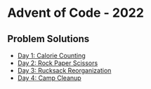 # Advent of Code - 2022
## Problem Solutions
- [Day 1: Calorie Counting](src/q1.rs)
- [Day 2: Rock Paper Scissors](src/q2.rs)
- [Day 3: Rucksack Reorganization](src/q3.rs)
- [Day 4: Camp Cleanup](src/q4.rs)